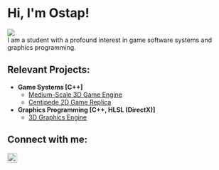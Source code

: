 # <h1>Hi, I'm Ostap! <br/>
 <!--- <a href="https://github.com/joshmadakor1">Programmer</a>, <a href="https://www.linkedin.com/in/joshmadakor/">Cybersecurity Professional</a>, <a href="https://www.youtube.com/c/joshmadakor">YouTuber</a></h1>
-->
  <a href="https://www.linkedin.com/in/ostap-dzyoba/"><img src="https://img.shields.io/badge/-LinkedIn-0072b1?&style=for-the-badge&logo=linkedin&logoColor=white" /></a> 
  <br/>I am a student with a profound interest in game software systems and graphics programming.
<h2>Relevant Projects:</h2>

- <b>Game Systems [C++]</b>
  - [Medium-Scale 3D Game Engine](https://github.com/joshmadakor1/Algorithms-Practice)
  - [Centipede 2D Game Replica](https://github.com/joshmadakor1/Algorithms-Practice)
- <b>Graphics Programming [C++, HLSL (DirectX)]</b>
  - [3D Graphics Engine](https://github.com/joshmadakor1/4chan-Image-Analysis-Middleware-C964) 

<h2> Connect with me:</h2>

[<img align="left" alt="JoshMadakor | LinkedIn" width="22px" src="https://cdn.jsdelivr.net/npm/simple-icons@v3/icons/linkedin.svg" />][linkedin]

[linkedin]: https://linkedin.com/in/joshmadakor

<!--

Here are some ideas to get you started:

- 🔭 I’m currently working on ...
- 🌱 I’m currently learning ...
- 👯 I’m looking to collaborate on ...
- 🤔 I’m looking for help with ...
- 💬 Ask me about ...
- 📫 How to reach me: ...
- 😄 Pronouns: ...
- ⚡ Fun fact: ...
-->
